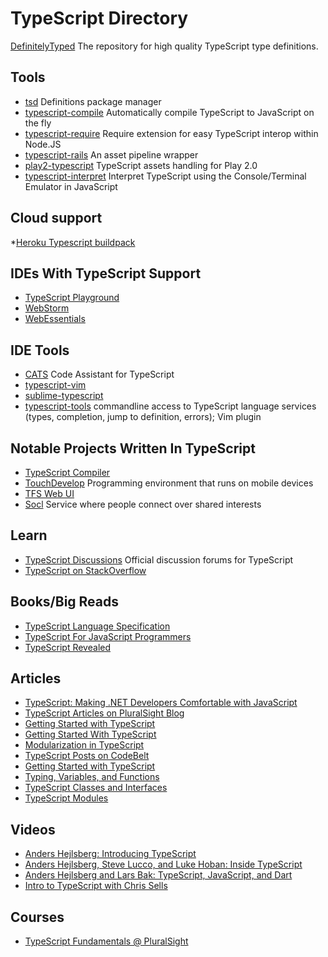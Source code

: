 TypeScript Directory
====================

[DefinitelyTyped](https://github.com/borisyankov/DefinitelyTyped) The repository for high quality TypeScript type definitions.

Tools
-----
* [tsd](https://github.com/Diullei/tsd) Definitions package manager
* [typescript-compile](https://github.com/niutech/typescript-compile) Automatically compile TypeScript to JavaScript on the fly
* [typescript-require](https://github.com/eknkc/typescript-require) Require extension for easy TypeScript interop within Node.JS
* [typescript-rails](https://github.com/klaustopher/typescript-rails) An asset pipeline wrapper
* [play2-typescript](https://github.com/mumoshu/play2-typescript) TypeScript assets handling for Play 2.0
* [typescript-interpret](https://github.com/niutech/typescript-interpret) Interpret TypeScript using the Console/Terminal Emulator in JavaScript

Cloud support
--------------
*[Heroku Typescript buildpack](https://github.com/pk11/heroku-buildpack-typescript)

IDEs With TypeScript Support
----------------------------
* [TypeScript Playground](http://www.typescriptlang.org/Playground/)
* [WebStorm](http://www.jetbrains.com/webstorm/)
* [WebEssentials](http://visualstudiogallery.msdn.microsoft.com/6ed4c78f-a23e-49ad-b5fd-369af0c2107f)

IDE Tools
---------
* [CATS](https://github.com/jbaron/cats) Code Assistant for TypeScript
* [typescript-vim](https://github.com/leafgarland/typescript-vim)
* [sublime-typescript](https://github.com/raph-amiard/sublime-typescript)
* [typescript-tools](https://github.com/clausreinke/typescript-tools) commandline access to TypeScript language services (types, completion, jump to definition, errors); Vim plugin

Notable Projects Written In TypeScript
--------------------------------------
* [TypeScript Compiler](http://typescript.codeplex.com/) 
* [TouchDevelop](https://www.touchdevelop.com/) Programming environment that runs on mobile devices
* [TFS Web UI](http://msdn.microsoft.com/en-us/vstudio/ff637362.aspx)
* [Socl](http://www.so.cl/) Service where people connect over shared interests 


Learn
-----
* [TypeScript Discussions](http://typescript.codeplex.com/discussions) Official discussion forums for TypeScript
* [TypeScript on StackOverflow](http://stackoverflow.com/questions/tagged/typescript)

Books/Big Reads
-------
* [TypeScript Language Specification](http://www.typescriptlang.org/Content/TypeScript%20Language%20Specification.pdf)
* [TypeScript For JavaScript Programmers](http://www.amazon.com/TypeScript-JavaScript-Programmers-Steve-Fenton/dp/1291107371/)
* [TypeScript Revealed](http://www.amazon.com/TypeScript-Revealed-Dan-Maharry/dp/1430257253/)


Articles
--------
* [TypeScript: Making .NET Developers Comfortable with JavaScript](http://msdn.microsoft.com/en-us/magazine/jj883955.aspx)
* [TypeScript Articles on PluralSight Blog](http://blog.pluralsight.com/tag/typescript/)
* [Getting Started with TypeScript](http://net.tutsplus.com/tutorials/javascript-ajax/getting-started-with-typescript/)
* [Getting Started With TypeScript](http://www.codeproject.com/Articles/470129/TypeScript-Superset-of-JavaScript)
* [Modularization in TypeScript](http://www.codeproject.com/Articles/528295/ModularizationplusinplusTypeScript)
* [TypeScript Posts on CodeBelt](http://www.codebelt.com/category/typescript/)
* [Getting Started with TypeScript](http://www.johnpapa.net/typescriptpost1/)
* [Typing, Variables, and Functions](http://www.johnpapa.net/typescriptpost2/)
* [TypeScript Classes and Interfaces](http://www.johnpapa.net/typescriptpost3/)
* [TypeScript Modules](http://www.johnpapa.net/typescriptpost/)

Videos
------
* [Anders Hejlsberg: Introducing TypeScript](http://channel9.msdn.com/posts/Anders-Hejlsberg-Introducing-TypeScript)
* [Anders Hejlsberg, Steve Lucco, and Luke Hoban: Inside TypeScript](http://channel9.msdn.com/posts/Anders-Hejlsberg-Steve-Lucco-and-Luke-Hoban-Inside-TypeScript)
* [Anders Hejlsberg and Lars Bak: TypeScript, JavaScript, and Dart](http://channel9.msdn.com/Shows/Going+Deep/Anders-Hejlsberg-and-Lars-Bak-TypeScript-JavaScript-and-Dart)
* [Intro to TypeScript with Chris Sells](http://www.worksessions.com/videos/G67ozf0dKT8)

Courses
-------
* [TypeScript Fundamentals @ PluralSight](http://pluralsight.com/training/Courses/TableOfContents/typescript)
